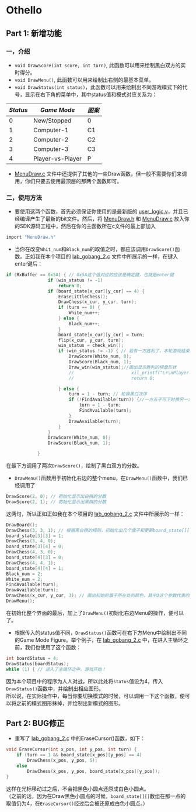 # Othello

## Part 1: 新增功能

### 一，介绍
* `void DrawScore(int score, int turn)`, 此函数可以用来绘制黑白双方的实时得分。
* `void DrawMenu()`, 此函数可以用来绘制出右侧的最基本菜单。
* `void DrawStatus(int status)`，此函数可以用来绘制出不同游戏模式下的代号，显示在右下角的菜单中，其中status值和模式对应关系为：

*Status* | *Game Mode* | *图案*
--- | --- | ---
0 | New/Stopped | 0
1 | Computer-1 | C1
2 | Computer-2 | C2
3 | Computer-3 | C3
4 | Player-vs-Player | P

* [MenuDraw.c](https://github.com/SmartSys-28/Othello/blob/master/lab_gobang_2/SDK/SDK_Export/lab_gobang_2/src/MenuDraw.c) 文件中还提供了其他的一些Draw函数，但一般不需要你们来调用，你们只要去使用最顶层的那两个函数即可。

### 二，使用方法
* 要使用这两个函数，首先必须保证你使用的是最新版的 [user_logic.v](https://github.com/SmartSys-28/Othello/blob/master/lab_gobang_2/pcores/vga_ip_v1_00_a/hdl/verilog/user_logic.v)，并且已经编译产生了最新的bit文件。然后，将 [MenuDraw.h](https://github.com/SmartSys-28/Othello/blob/master/lab_gobang_2/SDK/SDK_Export/lab_gobang_2/src/MenuDraw.h) 和 [MenuDraw.c](https://github.com/SmartSys-28/Othello/blob/master/lab_gobang_2/SDK/SDK_Export/lab_gobang_2/src/MenuDraw.c) 放入你的SDK源码工程中，然后在你的主函数所在c文件的最上部加入
```c
import "MenuDraw.h"
```

* 当你在改变`Whit_num`和`Black_num`的取值之时，都应该调用`DrawScore()`函数。正如我在本个项目的 [lab_gobang_2.c](https://github.com/SmartSys-28/Othello/blob/master/lab_gobang_2/SDK/SDK_Export/lab_gobang_2/src/lab_gobang_2.c) 文件中所展示的一样，在键入enter键后：
```c
if (RxBuffer == 0x5A) { // 0x5A这个值对应的应该是确定键，也就是enter键
				if (win_status != -1)
					return 0;
				if (board_state[x_cur][y_cur] == 4) {
					EraseLittleChess();
					DrawChess(x_cur, y_cur, turn);
					if (turn == 0) {
						White_num++;
					} else {
						Black_num++;
					}
					board_state[x_cur][y_cur] = turn;
					flip(x_cur, y_cur, turn);
					win_status = check_win();
					if (win_status != -1) { // 若有一方胜利了，本轮游戏结束
						DrawScore(White_num, 0);
						DrawScore(Black_num, 1);
						Draw_win(win_status);//画出显示胜利的棋盘形状
						//						xil_printf("\r\nPlayer %x wins!\r\n", turn + 1);
						//						return 0;

					} else {
						turn = 1 - turn; // 轮换黑白次序
						if (!FindAvailable(turn)) {//一方五子可下时换另一方下
							turn = 1 - turn;
							FindAvailable(turn);
						}
						DrawAvailable(turn);
					}
				}
				DrawScore(White_num, 0);
				DrawScore(Black_num, 1);

			}
```
在最下方调用了两次`DrawScore()`，绘制了黑白双方的分数。

* `DrawMenu()`函数用于初始化右边的整个menu，在`DrawMenu()`函数中，我们已经调用了
```c
DrawScore(2, 0); // 初始化显示出白棋的分数
DrawScore(2, 1); // 初始化显示出黑棋的分数
```
这两句，所以正如正如我在本个项目的 [lab_gobang_2.c](https://github.com/SmartSys-28/Othello/blob/master/lab_gobang_2/SDK/SDK_Export/lab_gobang_2/src/lab_gobang_2.c) 文件中所展示的一样：
```c
DrawBoard();
DrawChess(3, 3, 1); // 根据黑白棋的规则，初始化出几个旗子和更新board_state[][]数组
board_state[3][3] = 1;
DrawChess(3, 4, 0);
board_state[3][4] = 0;
DrawChess(4, 3, 0);
board_state[4][3] = 0;
DrawChess(4, 4, 1);
board_state[4][4] = 1;
Black_num = 2;
White_num = 2;
FindAvailable(turn);
DrawAvailable(turn);
DrawChess(x_cur, y_cur, 3); // 画出初始的旗子所在处的颜色，其中3这个参数代表的颜色应该是移动的光标的颜色
DrawMenu();
```
在初始化整个界面的最后，加上了`DrawMenu()`初始化右边Menu的操作，便可以了。

* 根据传入的status值不同，`DrawStatus()`函数可在右下方Menu中绘制出不同的Game Mode Figure。举个例子，在 [lab_gobang_2.c](https://github.com/SmartSys-28/Othello/blob/master/lab_gobang_2/SDK/SDK_Export/lab_gobang_2/src/lab_gobang_2.c) 中，在进入主循环之前，我们也使用了这个函数：
```c
int boardStatus = 4;
DrawStatus(boardStatus);
while (1) { // 进入了主循环之中，游戏开始！
```
因为本个项目中的程序为人人对战，所以此处将`status`值设为4，传入`DrawStatus()`函数中，并绘制出相应图形。<br>
所以说，在实际操作中，每当你要切换模式的时候，可以调用一下这个函数，便可以将之前的模式图形抹掉，并绘制出新模式的图形。

## Part 2: BUG修正

* 重写了 [lab_gobang_2.c](https://github.com/SmartSys-28/Othello/blob/master/lab_gobang_2/SDK/SDK_Export/lab_gobang_2/src/lab_gobang_2.c) 中的EraseCursor()函数，如下：
```c
void EraseCursor(int x_pos, int y_pos, int turn) {
	if (turn == 1 && board_state[x_pos][y_pos] == 4)
		DrawChess(x_pos, y_pos, 5);
	else
		DrawChess(x_pos, y_pos, board_state[x_pos][y_pos]);
}
```
这样在光标移动过之后，不会把黑色小圆点还原成白色小圆点。<br>
（之前的话，因为在Draw黑色小圆点的时候，`board_state[][]`数组在那一点的取值仍为4，在`EraseCursor()`经过后会被还原成白色小圆点。）
